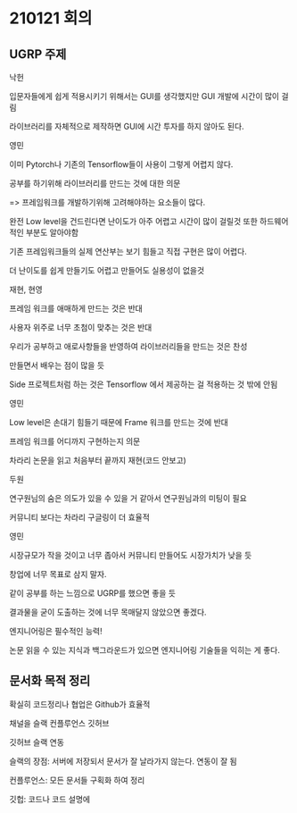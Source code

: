 # 210121 회의

## UGRP 주제

낙헌

입문자들에게 쉽게 적용시키기 위해서는 GUI를 생각했지만 GUI 개발에 시간이 많이 걸림

라이브러리를 자체적으로 제작하면 GUI에 시간 투자를 하지 않아도 된다.



영민

이미 Pytorch나 기존의 Tensorflow들이 사용이 그렇게 어렵지 않다.

공부를 하기위해 라이브러리를 만드는 것에 대한 의문

=> 프레임워크를 개발하기위해 고려해야하는 요소들이 많다.

완전 Low level을 건드린다면 난이도가 아주 어렵고 시간이 많이 걸릴것 또한 하드웨어적인 부분도 알아야함

기존 프레임워크들의 실제 연산부는 보기 힘들고 직접 구현은 많이 어렵다.

더 난이도를 쉽게 만들기도 어렵고 만들어도 실용성이 없을것



재현, 현영

프레임 워크를 애매하게 만드는 것은 반대

사용자 위주로 너무 초첨이 맞추는 것은 반대

우리가 공부하고 애로사항들을 반영하여 라이브러리들을 만드는 것은 찬성

만들면서 배우는 점이 많을 듯

Side 프로젝트처럼 하는 것은 Tensorflow 에서 제공하는 걸 적용하는 것 밖에 안됨



영민

Low level은 손대기 힘들기 때문에 Frame 워크를 만드는 것에 반대

프레임 워크를 어디까지 구현하는지 의문

차라리 논문을 읽고 처음부터 끝까지 재현(코드 안보고)



두원

연구원님의 숨은 의도가 있을 수 있을 거 같아서 연구원님과의 미팅이 필요

커뮤니티 보다는 차라리 구글링이 더 효율적



영민

시장규모가 작을 것이고 너무 좁아서 커뮤니티 만들어도 시장가치가 낮을 듯

창업에 너무 목표로 삼지 말자.

같이 공부를 하는 느낌으로 UGRP를 했으면 좋을 듯

결과물을 굳이 도출하는 것에 너무 목매달지 않았으면 좋겠다.

엔지니어링은 필수적인 능력!

논문 읽을 수 있는 지식과 백그라운드가 있으면 엔지니어링 기술들을 익히는 게 좋다.



## 문서화 목적 정리

확실히 코드정리나 협업은 Github가 효율적

채널을 슬랙 컨플루언스 깃허브

깃허브 슬랙 연동

슬랙의 장점: 서버에 저장되서 문서가 잘 날라가지 않는다. 연동이 잘 됨

컨플루언스: 모든 문서들 구획화 하여 정리

깃헙: 코드나 코드 설명에 





















